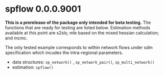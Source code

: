 # spflow 0.0.0.9001

**This is a prerelease of the package only intended for beta testing.**
The functions that are ready for testing are listed below.
Estimation methods available at this point are s2sls; mle based on the mixed hessian calculation; and mcmc.

The only tested example corresponds to within network flows under sdm specification which incudes the intra-regional parameters. 

+ data structures: `sp_network()` , `sp_network_pair()`, `sp_multi_network()`
+ estimation: `spflow()`
